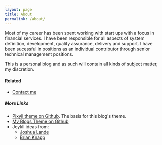 ```yaml
---
layout: page
title: About
permalink: /about/
---
```


Most of my career has been spent working with start ups with a focus in financial services. I have been responsible for all aspects of system definition, development, quality assurance, delivery and support. I have been sucessful in positions as an individual contributor through senior technical management positions.

This is a personal blog and as such will contain all kinds of subject matter, my discretion.

#### Related

- [Contact me]({{site.baseurl}}/contact/index.html)

##### More Links

- [Pixyll theme on Github](https://github.com/johnotander/pixyll). The basis for this blog's theme.
- [My Blogs Theme on Github](https://github.com/tvarley/tvarley.github.io)
- Jeykll ideas from:
  - [Joshua Lande](http://joshualande.com/jekyll-github-pages-poole/)
  - [Brian Knapp](http://www.madebymarket.com/blog/dev/fun-jekyll-tricks.html)
